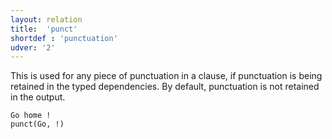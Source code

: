 ```yaml
---
layout: relation
title:  'punct'
shortdef : 'punctuation'
udver: '2'
---
```


This is used for any piece of punctuation in a clause, if punctuation is being retained in the typed dependencies. By default, punctuation is not retained in the output.

~~~ sdparse
Go home !
punct(Go, !)
~~~
<!-- Interlanguage links updated So kvě 14 19:04:13 CEST 2022 -->

